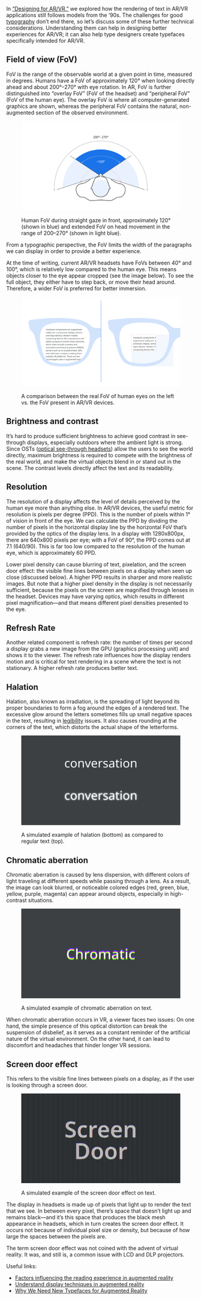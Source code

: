 In [“Designing for AR/VR,”](/lesson/designing_for_ar_vr) we explored how the rendering of text in AR/VR applications still follows models from  the ’90s. The challenges for good [typography](/glossary/typography) don’t end there, so let’s discuss some of these further technical considerations. Understanding them can help in designing better experiences for AR/VR; it can also help type designers create typefaces specifically intended for AR/VR.

## Field of view (FoV)

FoV is the range of the observable world at a given point in time, measured in degrees. Humans have a FoV of approximately 120° when looking directly ahead and about 200°–270° with eye rotation. In AR, FoV is further distinguished into “overlay FoV” (FoV of the headset) and “peripheral FoV” (FoV of the human eye). The overlay FoV is where all computer-generated graphics are shown, whereas the peripheral FoV contains the natural, non-augmented section of the observed environment.

<figure>

![An overhead representation of a human’s field of view, with semi-circles and lines representing the difference in fields between straight gaze and head movement.](images/technical_challenges_for_typography_in_ar_vr_1.svg)
<figcaption>Human FoV during straight gaze in front, approximately 120° (shown in blue) and extended FoV on head movement in the range of 200–270° (shown in light blue).</figcaption>

</figure>

From a typographic perspective, the FoV limits the width of the paragraphs we can display in order to provide a better experience.

At the time of writing, current AR/VR headsets have FoVs between 40° and 100°, which is relatively low compared to the human eye. This means objects closer to the eye appear cropped (see the image below). To see the full object, they either have to step back, or move their head around. Therefore, a wider FoV is preferred for better immersion.

<figure>

![Two representations of eye glasses, each with a paragraph of long-form text shown in the lens. The second shows the text cropped significantly to simulate the field of view in AR/VR devices.](images/technical_challenges_for_typography_in_ar_vr_2.svg)
<figcaption>A comparison between the real FoV of human eyes on the left vs. the FoV present in AR/VR devices.</figcaption>

</figure>

## Brightness and contrast

It’s hard to produce sufficient brightness to achieve good contrast in see-through displays, especially outdoors where the ambient light is strong. Since OSTs ([optical see-through headsets](https://niteeshyadav.com/blog/understanding-display-techniques-in-augmented-reality-7485/)) allow the users to see the world directly, maximum brightness is required to compete with the brightness of the real world, and make the virtual objects blend in or stand out in the scene. The contrast levels directly affect the text and its readability.

## Resolution

The resolution of a display affects the level of details perceived by the human eye more than anything else. In AR/VR devices, the useful metric for resolution is pixels per degree (PPD). This is the number of pixels within 1° of vision in front of the eye. We can calculate the PPD by dividing the number of pixels in the horizontal display line by the horizontal FoV that’s provided by the optics of the display lens. In a display with 1280x800px, there are 640x800  pixels per eye; with a FoV of 90°, the PPD comes out at 7.1 (640/90). This is far too low compared to the resolution of the human eye, which is approximately 60 PPD.

Lower pixel density can cause blurring of text, pixelation, and the screen door effect: the visible fine lines between pixels on a display when seen up close (discussed below). A higher PPD results in sharper and more realistic images. But note that a higher pixel density in the display is not necessarily sufficient, because the pixels on the screen are magnified through lenses in the headset. Devices may have varying optics, which results in different pixel magnification—and that means different pixel densities presented to the eye.

## Refresh Rate

Another related component is refresh rate: the number of times per second a display grabs a new image from the GPU (graphics processing unit) and shows it to the viewer. The refresh rate influences how the display renders motion and is critical for text rendering in a scene where the text is not stationary. A higher refresh rate produces better text.

## Halation

Halation, also known as irradiation, is the spreading of light beyond its proper boundaries to form a fog around the edges of a rendered text. The excessive glow around the letters sometimes fills up small negative spaces in the text, resulting in [legibility](/glossary/legibility) issues. It also causes rounding at the corners of the text, which distorts the actual shape of the letterforms.

<figure>

![The word “conversation” shown twice, with the second one appearing to glow as a simulation of halation.](images/technical_challenges_for_typography_in_ar_vr_3.svg)
<figcaption>A simulated example of halation (bottom) as compared to regular text (top).</figcaption>

</figure>

## Chromatic aberration

Chromatic aberration is caused by lens dispersion, with different colors of light traveling at different speeds while passing through a lens. As a result, the image can look blurred, or noticeable colored edges (red, green, blue, yellow, purple, magenta) can appear around objects, especially in high-contrast situations.

<figure>

![A representation of chromatic abberation, where text appears to be separated into differently colored layers, each slightly misaligned.](images/technical_challenges_for_typography_in_ar_vr_4.svg)
<figcaption>A simulated example of chromatic aberration on text.</figcaption>

</figure>

When chromatic aberration occurs in VR, a viewer faces two issues: On one hand, the simple presence of this optical distortion can break the suspension of disbelief, as it serves as a constant reminder of the artificial nature of the virtual environment. On the other hand, it can lead to discomfort and headaches that hinder longer VR sessions.

## Screen door effect

This refers to the visible fine lines between pixels on a display, as if the user is looking through a screen door.

<figure>

![Two examples of the word “you”, shown zoomed in, where pixels are visible. The example on the left shows the lines between pixels appearing more obvious.](images/technical_challenges_for_typography_in_ar_vr_5.svg)
<figcaption>A simulated example of the screen door effect on text.</figcaption>

</figure>

The display in headsets is made up of pixels that light up to render the text that we see. In between every pixel, there’s space that doesn’t light up and remains black—and it’s this space that produces the black mesh appearance in headsets, which in turn creates the screen door effect. It occurs not because of individual pixel size or density, but because of how large the spaces between the pixels are.

The term screen door effect was not coined with the advent of virtual reality. It was, and still is, a common issue with LCD and DLP projectors.

Useful links:
- [Factors influencing the reading experience in augmented reality](https://niteeshyadav.com/blog/factors-that-influence-the-reading-experience-in-ar-8677/)
- [Understand display techniques in augmented reality](https://niteeshyadav.com/blog/understanding-display-techniques-in-augmented-reality-7485/)
- [Why We Need New Typefaces for Augmented Reality](https://www.youtube.com/watch?v=WTFjjyV1mnk&t=2084s)
